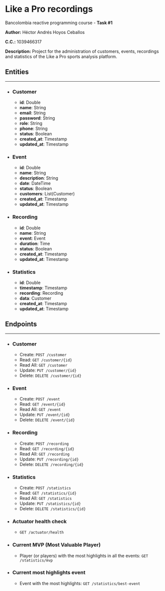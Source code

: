 # Like a Pro recordings

Bancolombia reactive programming course - **Task #1**

**Author:** Héctor Andrés Hoyos Ceballos

**C.C.:** 1039466317

**Description:** Project for the administration of customers, events, recordings and statistics of the Like a Pro sports analysis platform.

## Entities

---
* ### Customer
  * **id**: Double
  * **name**: String
  * **email**: String
  * **password**: String
  * **role**: String
  * **phone**: String
  * **status**: Boolean
  * **created_at**: Timestamp
  * **updated_at**: Timestamp
* ### Event
  * **id**: Double
  * **name**: String
  * **description**: String
  * **date**: DateTime
  * **status**: Boolean
  * **customers**: List(Customer)
  * **created_at**: Timestamp
  * **updated_at**: Timestamp
* ### Recording
  * **id**: Double
  * **name**: String
  * **event**: Event
  * **duration**: Time
  * **status**: Boolean
  * **created_at**: Timestamp
  * **updated_at**: Timestamp
* ### Statistics
  * **id**: Double
  * **timestamp**: Timestamp
  * **recording**: Recording
  * **data**: Customer
  * **created_at**: Timestamp
  * **updated_at**: Timestamp

## Endpoints

---
* ### Customer
  * Create: `POST /customer`
  * Read: `GET /customer/{id}`
  * Read All: `GET /customer`
  * Update: `PUT /customer/{id}`
  * Delete: `DELETE /customer/{id}`
* ### Event
  * Create: `POST /event`
  * Read: `GET /event/{id}`
  * Read All: `GET /event`
  * Update: `PUT /event/{id}`
  * Delete: `DELETE /event/{id}`
* ### Recording
  * Create: `POST /recording`
  * Read: `GET /recording/{id}`
  * Read All: `GET /recording`
  * Update: `PUT /recording/{id}`
  * Delete: `DELETE /recording/{id}`
* ### Statistics
  * Create: `POST /statistics`
  * Read: `GET /statistics/{id}`
  * Read All: `GET /statistics`
  * Update: `PUT /statistics/{id}`
  * Delete: `DELETE /statistics/{id}`
* ### Actuator health check
  * `GET /actuator/health`
* ### Current MVP (Most Valuable Player)
  * Player (or players) with the most highlights in all the events: `GET /statistics/mvp`
* ### Current most highlights event
  * Event with the most highlights: `GET /statistics/best-event`
